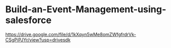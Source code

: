 # Build-an-Event-Management-using-salesforce
https://drive.google.com/file/d/1kXqyn5wMe8omZWfgfrdrVk-CSgPiPJYr/view?usp=drivesdk

